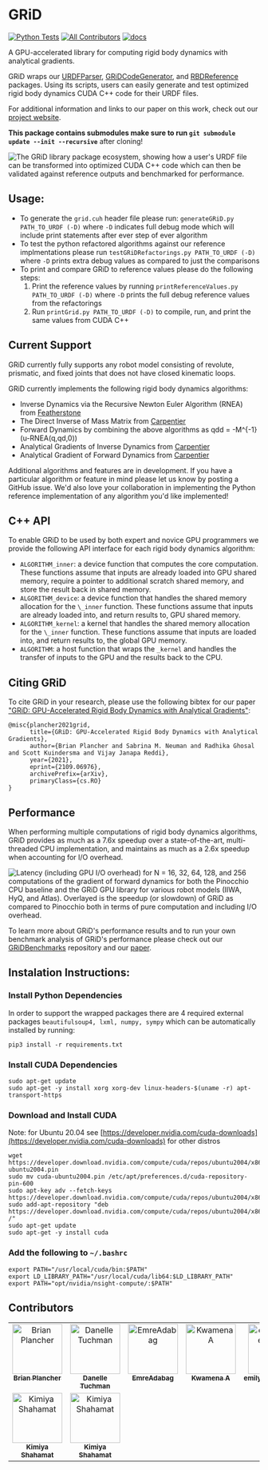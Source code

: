 # GRiD

[![Python Tests](https://github.com/A2R-Lab/GRiD/actions/workflows/python_tests.yml/badge.svg)](https://github.com/A2R-Lab/GRiD/actions/workflows/python_tests.yml)
[![All Contributors](https://img.shields.io/github/all-contributors/A2R-Lab/GRiD?color=ee8449&style=flat-square)](#contributors)
[![docs](https://github.com/A2R-Lab/GRiD/actions/workflows/gh-pages.yml/badge.svg?branch=floating-base)](https://github.com/A2R-Lab/GRiD/actions/workflows/gh-pages.yml)

A GPU-accelerated library for computing rigid body dynamics with analytical gradients.

GRiD wraps our [URDFParser](https://github.com/robot-acceleration/URDFParser), [GRiDCodeGenerator](https://github.com/robot-acceleration/GRiDCodeGenerator), and [RBDReference](https://github.com/robot-acceleration/RBDReference) packages. Using its scripts, users can easily generate and test optimized rigid body dynamics CUDA C++ code for their URDF files.

For additional information and links to our paper on this work, check out our [project website](https://brianplancher.com/publication/GRiD).

**This package contains submodules make sure to run ```git submodule update --init --recursive```** after cloning!

![The GRiD library package ecosystem, showing how a user's URDF file can be transformed into optimized CUDA C++ code which can then be validated against reference outputs and benchmarked for performance.](imgs/GRiD.png)

## Usage:
+ To generate the ```grid.cuh``` header file please run: ```generateGRiD.py PATH_TO_URDF (-D)``` where ```-D``` indicates full debug mode which will include print statements after ever step of ever algorithm
+ To test the python refactored algorithms against our reference implmentations please run ```testGRiDRefactorings.py PATH_TO_URDF (-D)``` where ```-D``` prints extra debug values as compared to just the comparisons
+ To print and compare GRiD to reference values please do the following steps: 
  1) Print the reference values by running ```printReferenceValues.py PATH_TO_URDF (-D)``` where ```-D``` prints the full debug reference values from the refactorings 
  2) Run ```printGrid.py PATH_TO_URDF (-D)``` to compile, run, and print the same values from CUDA C++

## Current Support
GRiD currently fully supports any robot model consisting of revolute, prismatic, and fixed joints that does not have closed kinematic loops.

GRiD currently implements the following rigid body dynamics algorithms:
+ Inverse Dynamics via the Recursive Newton Euler Algorithm (RNEA) from [Featherstone](https://link.springer.com/book/10.1007/978-1-4899-7560-7)
+ The Direct Inverse of Mass Matrix from [Carpentier](https://www.researchgate.net/publication/343098270_Analytical_Inverse_of_the_Joint_Space_Inertia_Matrix)
+ Forward Dynamics by combining the above algorithms as qdd = -M^{-1}(u-RNEA(q,qd,0))
+ Analytical Gradients of Inverse Dynamics from [Carpentier](https://hal.archives-ouvertes.fr/hal-01790971)
+ Analytical Gradient of Forward Dynamics from [Carpentier](https://hal.archives-ouvertes.fr/hal-01790971)

Additional algorithms and features are in development. If you have a particular algorithm or feature in mind please let us know by posting a GitHub issue. We'd also love your collaboration in implementing the Python reference implementation of any algorithm you'd like implemented!

## C++ API
To enable GRiD to be used by both expert and novice GPU programmers we provide the following API interface for each rigid body dynamics algorithm:
+ ```ALGORITHM_inner```: a device function that computes the core computation. These functions assume that inputs are already loaded into GPU shared memory, require a pointer to additional scratch shared memory, and store the result back in shared memory.
+ ```ALGORITHM_device```: a device function that handles the shared memory allocation for the ```\_inner``` function. These functions assume that inputs are already loaded into, and return results to, GPU shared memory.
+ ```ALGORITHM_kernel```: a kernel that handles the shared memory allocation for the ```\_inner``` function. These functions assume that inputs are loaded into, and return results to, the global GPU memory.
+ ```ALGORITHM```: a host function that wraps the ```_kernel``` and handles the transfer of inputs to the GPU and the results back to the CPU.

## Citing GRiD
To cite GRiD in your research, please use the following bibtex for our paper ["GRiD: GPU-Accelerated Rigid Body Dynamics with Analytical Gradients"](https://brianplancher.com/publication/grid/):
```
@misc{plancher2021grid,
      title={GRiD: GPU-Accelerated Rigid Body Dynamics with Analytical Gradients}, 
      author={Brian Plancher and Sabrina M. Neuman and Radhika Ghosal and Scott Kuindersma and Vijay Janapa Reddi},
      year={2021},
      eprint={2109.06976},
      archivePrefix={arXiv},
      primaryClass={cs.RO}
}
```

## Performance
When performing multiple computations of rigid body dynamics algorithms, GRiD provides as much as a 7.6x speedup over a state-of-the-art, multi-threaded CPU implementation, and maintains as much as a 2.6x speedup when accounting for I/O overhead. 

![Latency (including GPU I/O overhead) for N = 16, 32, 64, 128, and 256 computations of the gradient of forward dynamics for both the Pinocchio CPU baseline and the GRiD GPU library for various robot models (IIWA, HyQ, and Atlas). Overlayed is the speedup (or slowdown) of GRiD as compared to Pinocchio both in terms of pure computation and including I/O overhead.](imgs/benchmark_multi_fd_grad.png)

To learn more about GRiD's performance results and to run your own benchmark analysis of GRiD's performance please check out our [GRiDBenchmarks](https://github.com/robot-acceleration/GRiDBenchmarks) repository and our [paper](https://brianplancher.com/publication/GRiD/).

## Instalation Instructions:
### Install Python Dependencies
In order to support the wrapped packages there are 4 required external packages ```beautifulsoup4, lxml, numpy, sympy``` which can be automatically installed by running:
```shell
pip3 install -r requirements.txt
```
### Install CUDA Dependencies
```
sudo apt-get update
sudo apt-get -y install xorg xorg-dev linux-headers-$(uname -r) apt-transport-https
```
### Download and Install CUDA 
Note: for Ubuntu 20.04 see [https://developer.nvidia.com/cuda-downloads](https://developer.nvidia.com/cuda-downloads) for other distros
```
wget https://developer.download.nvidia.com/compute/cuda/repos/ubuntu2004/x86_64/cuda-ubuntu2004.pin
sudo mv cuda-ubuntu2004.pin /etc/apt/preferences.d/cuda-repository-pin-600
sudo apt-key adv --fetch-keys https://developer.download.nvidia.com/compute/cuda/repos/ubuntu2004/x86_64/7fa2af80.pub
sudo add-apt-repository "deb https://developer.download.nvidia.com/compute/cuda/repos/ubuntu2004/x86_64/ /"
sudo apt-get update
sudo apt-get -y install cuda
```
### Add the following to ```~/.bashrc```
```
export PATH="/usr/local/cuda/bin:$PATH"
export LD_LIBRARY_PATH="/usr/local/cuda/lib64:$LD_LIBRARY_PATH"
export PATH="opt/nvidia/nsight-compute/:$PATH"
```


## Contributors

<!-- ALL-CONTRIBUTORS-LIST:START - Do not remove or modify this section -->
<!-- prettier-ignore-start -->
<!-- markdownlint-disable -->
<table>
  <tbody>
    <tr>
      <td align="center" valign="top" width="20%"><a href="https://github.com/plancherb1"><img src="https://avatars.githubusercontent.com/plancherb1?s=100" width="100px;" alt="Brian Plancher"/><br /><sub><b>Brian Plancher</b></sub></a><br /></td>
      <td align="center" valign="top" width="20%"><a href="https://github.com/harvard-edge/cs249r_book/graphs/contributors"><img src="https://www.gravatar.com/avatar/b619b0ff13333ce2a22bb110eda8f7a9?d=identicon&s=100?s=100" width="100px;" alt="Danelle Tuchman"/><br /><sub><b>Danelle Tuchman</b></sub></a><br /></td>
      <td align="center" valign="top" width="20%"><a href="https://github.com/EmreAdabag"><img src="https://avatars.githubusercontent.com/EmreAdabag?s=100" width="100px;" alt="EmreAdabag"/><br /><sub><b>EmreAdabag</b></sub></a><br /></td>
      <td align="center" valign="top" width="20%"><a href="https://github.com/kawotwi"><img src="https://avatars.githubusercontent.com/kawotwi?s=100" width="100px;" alt="Kwamena A"/><br /><sub><b>Kwamena A</b></sub></a><br /></td>
      <td align="center" valign="top" width="20%"><a href="https://github.com/emilyburnett2003"><img src="https://avatars.githubusercontent.com/emilyburnett2003?s=100" width="100px;" alt="emilyburnett2003"/><br /><sub><b>emilyburnett2003</b></sub></a><br /></td>
    </tr>
    <tr>
      <td align="center" valign="top" width="20%"><a href="https://github.com/harvard-edge/cs249r_book/graphs/contributors"><img src="https://www.gravatar.com/avatar/b6a2a74133224e85e9714e282a1576df?d=identicon&s=100?s=100" width="100px;" alt="Kimiya Shahamat"/><br /><sub><b>Kimiya Shahamat</b></sub></a><br /></td>
      <td align="center" valign="top" width="20%"><a href="https://github.com/harvard-edge/cs249r_book/graphs/contributors"><img src="https://www.gravatar.com/avatar/b6a2a74133224e85e9714e282a1576df?d=identicon&s=100?s=100" width="100px;" alt="Kimiya Shahamat"/><br /><sub><b>Kimiya Shahamat</b></sub></a><br /></td>
    </tr>
  </tbody>
</table>

<!-- markdownlint-restore -->
<!-- prettier-ignore-end -->

<!-- ALL-CONTRIBUTORS-LIST:END -->
